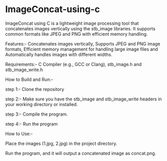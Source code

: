 # ImageConcat-using-c
ImageConcat using C is a lightweight image processing tool that concatenates images vertically using the stb_image libraries. It supports common formats like JPEG and PNG with efficient memory handling.

Features:-
Concatenates images vertically,
Supports JPEG and PNG image formats,
Efficient memory management for handling large image files and 
Automatically handles images with different widths.

Requirements:-
C Compiler (e.g., GCC or Clang),
stb_image.h and stb_image_write.h

How to Build and Run:-

step 1:- Clone the repository

step 2:- Make sure you have the stb_image and stb_image_write headers in your working directory or installed.

step 3:- Compile the program.

step 4:- Run the program

How to Use:-

Place the images (1.jpg, 2.jpg) in the project directory.

Run the program, and it will output a concatenated image as concat.png.
